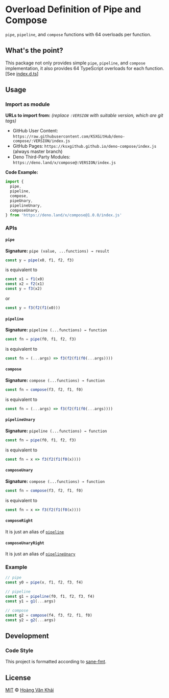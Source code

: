 # Overload Definition of Pipe and Compose

`pipe`, `pipeline`, and `compose` functions with 64 overloads per function.

## What's the point?

This package not only provides simple `pipe`, `pipeline`, and `compose` implementation, it also provides 64 TypeScript overloads for each function. [See [index.d.ts](./index.d.ts)]

## Usage

### Import as module

**URLs to import from:** _(replace `:VERSION` with suitable version, which are git tags)_

* GitHub User Content: `https://raw.githubusercontent.com/KSXGitHub/deno-compose/:VERSION/index.js`
* GitHub Pages: `https://ksxgithub.github.io/deno-compose/index.js` (always master branch)
* Deno Third-Party Modules: `https://deno.land/x/compose@:VERSION/index.js`

**Code Example:**

```typescript
import {
  pipe,
  pipeline,
  compose,
  pipeUnary,
  pipelineUnary,
  composeUnary,
} from 'https://deno.land/x/compose@1.0.0/index.js'
```

### APIs

#### `pipe`

**Signature:** `pipe (value, ...functions) → result`

```typescript
const y = pipe(x0, f1, f2, f3)
```

is equivalent to

```typescript
const x1 = f1(x0)
const x2 = f2(x1)
const y = f3(x2)
```

or

```typescript
const y = f3(f2(f1(x0)))
```

#### `pipeline`

**Signature:** `pipeline (...functions) → function`

```typescript
const fn = pipe(f0, f1, f2, f3)
```

is equivalent to

```typescript
const fn = (...args) => f3(f2(f1(f0(...args))))
```

#### `compose`

**Signature:** `compose (...functions) → function`

```typescript
const fn = compose(f3, f2, f1, f0)
```

is equivalent to

```typescript
const fn = (...args) => f3(f2(f1(f0(...args))))
```

#### `pipelineUnary`

**Signature:** `pipeline (...functions) → function`

```typescript
const fn = pipe(f0, f1, f2, f3)
```

is equivalent to

```typescript
const fn = x => f3(f2(f1(f0(x))))
```

#### `composeUnary`

**Signature:** `compose (...functions) → function`

```typescript
const fn = compose(f3, f2, f1, f0)
```

is equivalent to

```typescript
const fn = x => f3(f2(f1(f0(x))))
```

#### `composeRight`

It is just an alias of [`pipeline`](#pipeline)

#### `composeUnaryRight`

It is just an alias of [`pipelineUnary`](#pipelineunary)

### Example

```typescript
// pipe
const y0 = pipe(x, f1, f2, f3, f4)

// pipeline
const g1 = pipeline(f0, f1, f2, f3, f4)
const y1 = g1(...args)

// compose
const g2 = compose(f4, f3, f2, f1, f0)
const y2 = g2(...args)
```

## Development

### Code Style

This project is formatted according to [sane-fmt](https://github.com/KSXGitHub/sane-fmt/).

## License

[MIT](https://git.io/JvNN2) © [Hoàng Văn Khải](https://github.com/KSXGitHub/)
